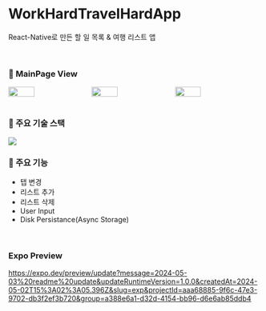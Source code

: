 # WorkHardTravelHardApp

React-Native로 만든 할 일 목록 & 여행 리스트 앱

<br>

### 👀 MainPage View

<div style="display:flex;">
    <img src="https://github.com/1GYOU1/WorkHardTravelHardApp/assets/90018379/6ac2ed8f-d368-4b32-90ab-473c24218ecb" width="32%" style="margin-right:5px;"/>
    <img src="https://github.com/1GYOU1/WorkHardTravelHardApp/assets/90018379/f651b24a-dfcf-4d2e-afb7-06665250128f" width="32%" style="margin-right:5px;"/>
    <img src="https://github.com/1GYOU1/WorkHardTravelHardApp/assets/90018379/ea44ea3a-27b8-4958-8f94-98f7abdbfe90" width="32%"/>
</div>

<br>

### 📌 주요 기술 스택

<img src="https://img.shields.io/badge/ReactNative-61DAFB?style=flat-square&logo=React&logoColor=black"/>

<br>

### 📌 주요 기능

- 탭 변경
- 리스트 추가
- 리스트 삭제
- User Input
- Disk Persistance(Async Storage)

<br>

### Expo Preview
https://expo.dev/preview/update?message=2024-05-03%20readme%20update&updateRuntimeVersion=1.0.0&createdAt=2024-05-02T15%3A02%3A05.396Z&slug=exp&projectId=aaa68885-9f6c-47e3-9702-db3f2ef3b720&group=a388e6a1-d32d-4154-bb96-d6e6ab85ddb4